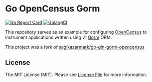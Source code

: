# Go OpenCensus Gorm

[![Go Report Card](https://goreportcard.com/badge/github.com/hashicorp/go-gin-gorm-opencensus?style=flat-square)](https://goreportcard.com/report/github.com/hashicorp/go-gin-gorm-opencensus)
[![GolangCI](https://golangci.com/badges/github.com/hashicorp/go-gin-gorm-opencensus.svg)](https://golangci.com/r/github.com/hashicorp/go-gin-gorm-opencensus)

This repository serves as an example for configuring [OpenCensus](http://opencensus.io/) to
instrument applications written using v1 [Gorm](http://gorm.io/) ORM.

This project was a fork of [sagikazarmark/go-gin-gorm-opencensus](https://github.com/sagikazarmark/go-gin-gorm-opencensus)

## License

The MIT License (MIT). Please see [License File](LICENSE) for more information.
